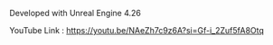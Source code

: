 Developed with Unreal Engine 4.26


YouTube Link : https://youtu.be/NAeZh7c9z6A?si=Gf-i_2Zuf5fA8Otq
